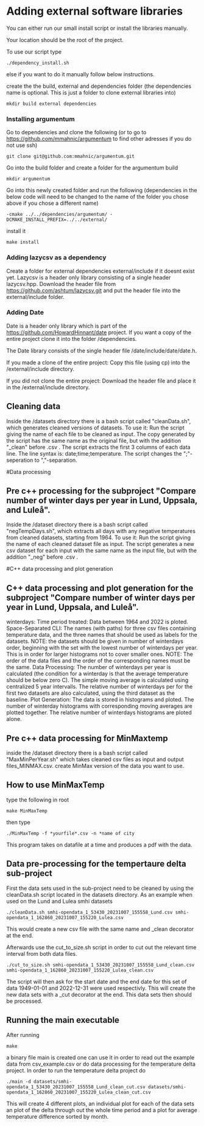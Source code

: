 
<!--unsure what we are going to keep from the old skeleton so i will create this new section to have something to work with -->

# Adding external software libraries

You can either run our small install script or install the libraries manually. 

Your location should be the root of the project.

To use our script type 
```
./dependency_install.sh
```
else if you want to do it manually follow below instructions.

create the the build, external and dependencies folder (the dependencies name is optional. This is just a folder to clone external libraries into)
```
mkdir build external dependencies
```

### Installing argumentum
Go to dependencies and clone the following (or to go to https://github.com/mmahnic/argumentum to find other adresses if you do not use ssh)
```
git clone git@github.com:mmahnic/argumentum.git
```
Go into the build folder and create a folder for the argumentum build
```
mkdir argumentum
```
Go into this newly created folder and run the following (dependencies in the below code will need to be changed to the name of the folder you chose above if you chose a different name)
```
-cmake ../../dependencies/argumentum/ -DCMAKE_INSTALL_PREFIX=../../external/
```
install it
```
make install
```
### Adding lazycsv as a dependency

Create a folder for external dependencies external/include if it doesnt exist yet. Lazycsv is a header only library consisting of a single header lazycsv.hpp.
Download the header file from https://github.com/ashtum/lazycsv.git and put the header file into the external/include folder.

### Adding Date
Date is a header only library which is part of the https://github.com/HowardHinnant/date project. If you want a copy of the entire project clone it into the folder /dependencies.

The Date library consists of the single header file /date/include/date/date.h. 

If you made a clone of the entire project: Copy this file (using  cp) into the /external/include directory. 

If you did not clone the entire project: Download the header file and place it in the
/external/include directory.



## Cleaning data
Inside the /datasets directory there is a bash script called "cleanData.sh", which generates cleaned versions of datasets. To use it: Run the script giving the name of each file to be cleaned as input.
The copy generated by the script has the same name as the original file, but with the addition "_clean" before .csv .
The script extracts the first 3 columns of each data line. The line syntax is: date;time;temperature.
The script changes the ";"-seperation to ","-separation.

#Data processing

## Pre c++ processing for the subproject "Compare number of winter days per year in Lund, Uppsala, and Luleå".
Inside the /dataset directory there is a bash script called "negTempDays.sh", which extracts all days with any negative temperatures from cleaned datasets, starting from 1964. To use it: Run the script giving the name of each cleaned dataset file as input. The script generates a new csv dataset for each input with the same name as the input file, but with the addition "_neg" before .csv .

#C++ data processing and plot generation

## C++ data processing and plot generation for the subproject "Compare number of winter days per year in Lund, Uppsala, and Luleå".
winterdays: Time period treated: Data between 1964 and 2022 is ploted.
            Space-Separated CLI: The names (with paths) for three csv files containing temperature data, and the three names that should be used as labels for the datasets.
                                  NOTE: the datasets should be given in number of winterdays order, beginning with the set with the lowest number of winterdays per year. 
                                  This is in order for larger histograms not to cover smaller ones.
                                  NOTE: The order of the data files and the order of the corresponding names must be the same.
            Data Processing: The number of winterdays per year is calculated (the condition for a winterday is that the average temperature should be below zero C).
                             The simple moving average is calculated using centralized 5 year intervalls. 
                             The relative number of winterdays per for the first two datasets are also calculated, using the third dataset as the baseline.
            Plot Generation: The data is stored in histograms and ploted. The number of winterday histograms with corresponding moving averages are plotted together. 
                             The relative number of winterdays histograms are ploted alone. 

## Pre c++ data processing for MinMaxtemp 
inside the /dataset directory there is a bash script called "MaxMinPerYear.sh" which takes cleaned csv files as input and output files_MINMAX.csv. create MinMax version of the data you want to use.
## How to use MinMaxTemp
type the following in root
```
make MinMaxTemp
```
then type 
```
./MinMaxTemp -f *yourfile*.csv -n *name of city
```
This program takes on datafile at a time and produces a pdf with the data.

## Data pre-processing for the tempertaure delta sub-project

First the data sets used in the sub-project need to be cleaned by using the cleanData.sh script located in the datasets directory. As an example when used on the Lund and Lulea smhi datasets
```
./cleanData.sh smhi-opendata_1_53430_20231007_155558_Lund.csv smhi-opendata_1_162860_20231007_155220_Lulea.csv
```

This would create a new csv file with the same name and _clean decorator at the end.

Afterwards use the cut_to_size.sh script in order to cut out the relevant time interval from both data files.

```
./cut_to_size.sh smhi-opendata_1_53430_20231007_155558_Lund_clean.csv smhi-opendata_1_162860_20231007_155220_Lulea_clean.csv
```

The script will then ask for the start date and the end date for this set of data 1949-01-01 and 2022-12-31 were used respectivly. This will create the new data sets with a _cut decorator at the end. This data sets then should be processed.

## Running the main executable

After running 
```
make
```
a binary file main is created one can use it in order to read out the example data from csv_example.csv or do data processing for the temperature delta project. In order to run the temperature delta project do
```
./main -d datasets/smhi-opendata_1_53430_20231007_155558_Lund_clean_cut.csv datasets/smhi-opendata_1_162860_20231007_155220_Lulea_clean_cut.csv
```
This will create 4 different plots, an individual plot for each of the data sets an plot of the delta through out the whole time period and a plot for average temperature difference sorted by month.